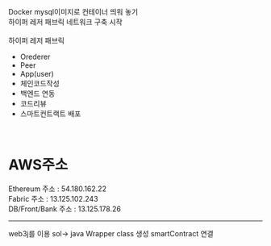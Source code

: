 Docker mysql이미지로 컨테이너 띄워 놓기 <br>
하이퍼 레저 패브릭 네트워크 구축 시작<br>
<br>
하이퍼 레저 패브릭<br>

- Orederer
- Peer
- App(user)
- 체인코드작성
- 백엔드 연동
- 코드리뷰
- 스마트컨트랙트 배포 
<br>

# AWS주소

Ethereum 주소 : 54.180.162.22 <br>
Fabric 주소 : 13.125.102.243 <br>
DB/Front/Bank 주소 : 13.125.178.26 <br>

<hr>

web3j를 이용 sol-> java Wrapper class 생성 
smartContract 연결
